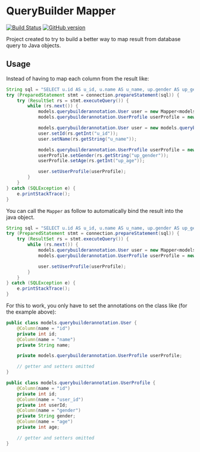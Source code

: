 # QueryBuilder Mapper
[![Build Status](https://travis-ci.org/augustoccesar/QueryBuilder-Mapper.svg?branch=master)](https://travis-ci.org/augustoccesar/QueryBuilder-Mapper)
[![GitHub version](https://badge.fury.io/gh/augustoccesar%2FQueryBuilder-Mapper.svg)](https://badge.fury.io/gh/augustoccesar%2FQueryBuilder-Mapper)

Project created to try to build a better way to map result from database query
to Java objects.

## Usage
Instead of having to map each column from the result like:
```java
String sql = "SELECT u.id AS u_id, u.name AS u_name, up.gender AS up_gender, up.age AS up_age FROM users u INNER JOIN users_profile up ON u.id = up.user_id WHERE u.id = 1"
try (PreparedStatement stmt = connection.prepareStatement(sql)) {
    try (ResultSet rs = stmt.executeQuery()) {
        while (rs.next()) {
            models.querybuilderannotation.User user = new Mapper<models.querybuilderannotation.User>("u").map(rs, models.querybuilderannotation.User.class);
            models.querybuilderannotation.UserProfile userProfile = new Mapper<models.querybuilderannotation.UserProfile>("up").map(rs, models.querybuilderannotation.UserProfile.class);

            models.querybuilderannotation.User user = new models.querybuilderannotation.User();
            user.setId(rs.getInt("u_id"));
            user.setName(rs.getString("u_name"));

            models.querybuilderannotation.UserProfile userProfile = new models.querybuilderannotation.UserProfile();
            userProfile.setGender(rs.getString("up_gender"));
            userProfile.setAge(rs.getInt("up_age"));

            user.setUserProfile(userProfile);
        }
    }
} catch (SQLException e) {
    e.printStackTrace();
}
```

You can call the `Mapper` as follow to automatically bind the result into the java object.
```java
String sql = "SELECT u.id AS u_id, u.name AS u_name, up.gender AS up_gender, up.age AS up_age FROM users u INNER JOIN users_profile up ON u.id = up.user_id WHERE u.id = 1"
try (PreparedStatement stmt = connection.prepareStatement(sql)) {
    try (ResultSet rs = stmt.executeQuery()) {
        while (rs.next()) {
            models.querybuilderannotation.User user = new Mapper<models.querybuilderannotation.User>("u").map(rs, models.querybuilderannotation.User.class);
            models.querybuilderannotation.UserProfile userProfile = new Mapper<models.querybuilderannotation.UserProfile>("up").map(rs, models.querybuilderannotation.UserProfile.class);

            user.setUserProfile(userProfile);
        }
    }
} catch (SQLException e) {
    e.printStackTrace();
}
```

For this to work, you only have to set the annotations on the class like (for the example above):
```java
public class models.querybuilderannotation.User {
    @Column(name = "id")
    private int id;
    @Column(name = "name")
    private String name;

    private models.querybuilderannotation.UserProfile userProfile;

    // getter and setters omitted
}
```
```java
public class models.querybuilderannotation.UserProfile {
    @Column(name = "id")
    private int id;
    @Column(name = "user_id")
    private int userId;
    @Column(name = "gender")
    private String gender;
    @Column(name = "age")
    private int age;

    // getter and setters omitted
}
```